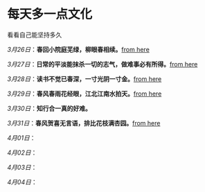 # 每天多一点文化
看看自己能坚持多久

*3月26日*：**春回小院庭芜绿，柳眼春相续。**[from here](https://wenku.baidu.com/link?url=VWvbPuiJ_WFFV6ntu7n7LbfAf50IIqOmXcgv_Kh8s8ncDdyzkmck8ZMGJzpZYmIaWkPqXLM3jBILTbN8wC6ZGErMfp0H-Yg5ivxopnYMyOB1xR90kyis3vfcJ-DINsWXEmNMzJmKD60aiVRVDIFweK)

*3月27日*：**日常的平淡能抹杀一切的志气，做难事必有所得。**[from here](https://baijiahao.baidu.com/s?id=1708438231368665462&wfr=spider&for=pc)

*3月28日*：**读书不觉已春深，一寸光阴一寸金。**[from here](https://www.yuwenmi.com/haocihaojuhaoduan/14435.html)

*3月29日*：**春风春雨花经眼，江北江南水拍天。**[from here](https://zhidao.baidu.com/question/1929329794274152627.html)

*3月30日*：**知行合一真的好难。**

*3月31日*：**春风贺喜无言语，排比花枝满杏园。**[from here](https://zhidao.baidu.com/question/1929329794274152627.html)

*4月01日*：

*4月02日*：

*4月03日*：

*4月04日*：
